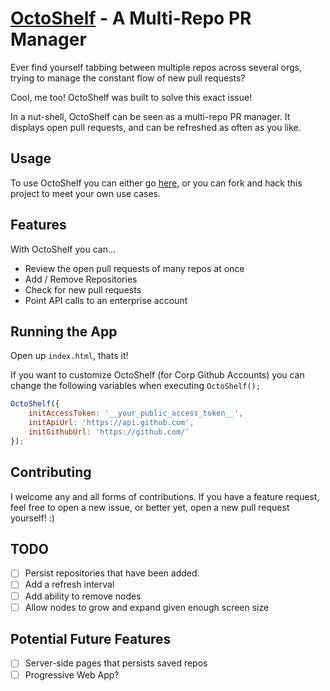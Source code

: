 # [OctoShelf](http://theirondeveloper.com/octoshelf/) - A Multi-Repo PR Manager

Ever find yourself tabbing between multiple repos across several orgs,
trying to manage the constant flow of new pull requests?

Cool, me too! OctoShelf was built to solve this exact issue!

In a nut-shell, OctoShelf can be seen as a multi-repo PR manager. It displays
open pull requests, and can be refreshed as often as you like.

## Usage

To use OctoShelf you can either go [here](http://theirondeveloper.com/octoshelf/),
or you can fork and hack this project to meet your own use cases.

## Features

With OctoShelf you can...

* Review the open pull requests of many repos at once
* Add / Remove Repositories
* Check for new pull requests
* Point API calls to an enterprise account

## Running the App

Open up `index.html`, thats it!

If you want to customize OctoShelf (for Corp Github Accounts) you can change
the following variables when executing `OctoShelf();`

```javascript
OctoShelf({
    initAccessToken: '__your_public_access_token__',
    initApiUrl: 'https://api.github.com',
    initGithubUrl: 'https://github.com/'
});
```

## Contributing

I welcome any and all forms of contributions. If you have a feature request, feel
free to open a new issue, or better yet, open a new pull request yourself! :)

## TODO

- [ ] Persist repositories that have been added.
- [ ] Add a refresh interval
- [ ] Add ability to remove nodes
- [ ] Allow nodes to grow and expand given enough screen size

## Potential Future Features

- [ ] Server-side pages that persists saved repos
- [ ] Progressive Web App?